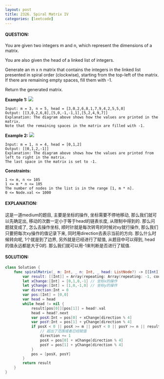 ```yaml
---
layout: post
title: 2326. Spiral Matrix IV
categories: [leetcode]
---
```

#### QUESTION:
You are given two integers m and n, which represent the dimensions of a matrix.

You are also given the head of a linked list of integers.

Generate an m x n matrix that contains the integers in the linked list presented in spiral order (clockwise), starting from the top-left of the matrix. If there are remaining empty spaces, fill them with -1.

Return the generated matrix.

 

__Example 1:__
![](https://assets.leetcode.com/uploads/2022/05/09/ex1new.jpg)
```
Input: m = 3, n = 5, head = [3,0,2,6,8,1,7,9,4,2,5,5,0]
Output: [[3,0,2,6,8],[5,0,-1,-1,1],[5,2,4,9,7]]
Explanation: The diagram above shows how the values are printed in the matrix.
Note that the remaining spaces in the matrix are filled with -1.
```
__Example 2:__
![](https://assets.leetcode.com/uploads/2022/05/11/ex2.jpg)
```
Input: m = 1, n = 4, head = [0,1,2]
Output: [[0,1,2,-1]]
Explanation: The diagram above shows how the values are printed from left to right in the matrix.
The last space in the matrix is set to -1.
```
 

__Constraints:__
```
1 <= m, n <= 105
1 <= m * n <= 105
The number of nodes in the list is in the range [1, m * n].
0 <= Node.val <= 1000
```
#### EXPLANATION:

这是一道medium的题目, 主要是坐标的操作, 坐标需要不停地移动, 那么我们就可以先确定出, 移动的次数一定小于等于head的链表长度, 从限制中得到的. 那么问题就变成了, 怎么去操作坐标, 顺时针就是每次转弯的时候对xy就行操作, 那么我们只要把每次xy操作的值记录下来, 同时用direction去表示当前的方向. 那么什么时候转向呢, 1个就是到了边界, 另外就是已经进行了赋值, 从题目中可以得到, head的值永远都是大于0的. 那么我们就可以用-1来判断是否进行了赋值. 

#### SOLUTION:
```swift
class Solution {
    func spiralMatrix(_ m: Int, _ n: Int, _ head: ListNode?) -> [[Int]] {
        var result: [[Int]] = Array(repeating: Array(repeating: -1, count: n), count: m)
        let xChange:[Int] = [0,1,0,-1] // 坐标x的操作
        let yChange:[Int] = [1,0,-1,0] // 坐标y的操作
        var direction:Int = 0
        var pos:[Int] = [0,0]
        var head = head
        while head != nil {
            result[pos[0]][pos[1]] = head!.val
            head = head?.next
            var posX:Int = pos[0] + xChange[direction % 4]
            var posY:Int = pos[1] + yChange[direction % 4]
            if posX < 0 || posX >= m || posY < 0 || posY >= n || result[posX][posY] != -1 {
                // 超出了范围或者已经赋值
                direction += 1
                posX = pos[0] + xChange[direction % 4]
                posY = pos[1] + yChange[direction % 4]
            }
            pos = [posX, posY]
        }
        return result
    }
}
```
